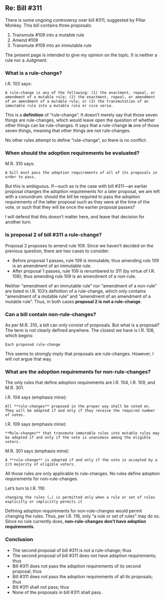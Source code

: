 ## Re: Bill #311

There is some ongoing controversy over bill #311, suggested by Pillar Monkey. This bill contains three proposals:

1. Transmute #109 into a mutable rule
2. Amend #109
3. Transmute #109 into an immutable rule

The present page is intended to give my opinion on the topic. It is neither a rule nor a Judgment.

### What is a rule-change?

I.R. 103 says:

    A rule-change is any of the following: (1) the enactment, repeal, or amendment of a mutable rule; (2) the enactment, repeal, or amendment of an amendment of a mutable rule; or (3) the transmutation of an immutable rule into a mutable rule or vice versa.

This is a **definition** of “rule-change”. It doesn’t merely say that those seven things are rule-changes, which would leave open the question of whether
other things can be rule-changes. It says that a rule-change **is** one of those seven things, meaning that other things are not rule-changes.

No other rules attempt to define “rule-change”, so there is no conflict.

### When should the adoption requirements be evaluated?

M.R. 310 says:

    A bill must pass the adoption requirements of all of its proposals in order to pass.

But this is ambiguous. If—such as is the case with bill #311—an earlier proposal changes the adoption requirements
for a later proposal, we are left with a conundrum: should the bill be required to pass the adoption requirements
of the latter proposal such as they were at the time of the vote, or such that they will be once the earlier proposal passes?

I will defend that this doesn’t matter here, and leave that decision for another turn.

### Is proposal 2 of bill #311 a rule-change?

Proposal 2 proposes to amend rule 109. Since we haven’t decided on the previous question, there are two cases to consider:

* Before proposal 1 passes, rule 109 is immutable; thus amending rule 109 is an amendment of an immutable rule.
* After proposal 1 passes, rule 109 is renumbered to 311 (by virtue of I.R. 108); thus amending rule 109 is an amendment of a non-rule.

Neither “amendment of an immutable rule” nor “amendment of a non-rule” are listed in I.R. 103’s definition of a rule-change, which only contains
“amendment of a mutable rule” and “amendment of an amendment of a mutable rule”. Thus, in both cases **proposal 2 is not a rule-change**.

### Can a bill contain non-rule-changes?

As per M.R. 310, a bill can only consist of proposals. But what is a proposal?
The term is not clearly defined anywhere. The closest we have is I.R. 108,
which begins:

    Each proposed rule-change

This seems to strongly imply that proposals are rule-changes. However, I will not argue that way.

### What are the adoption requirements for non-rule-changes?

The only rules that define adoption requirements are I.R. 104, I.R. 109, and M.R. 301.

I.R. 104 says (emphasis mine):

    All **rule-changes** proposed in the proper way shall be voted on. They will be adopted if and only if they receive the required number of votes.

I.R. 109 says (emphasis mine):

    **Rule-changes** that transmute immutable rules into mutable rules may be adopted if and only if the vote is unanimous among the eligible voters.

M.R. 301 says (emphasis mine):

    A **rule-change** is adopted if and only if the vote is accepted by a 2/3 majority of eligible voters. 

All those rules are only applicable to rule-changes. No rules define adoption
requirements for non-rule-changes.

Let’s turn to I.R. 116:

    changing the rules (…) is permitted only when a rule or set of rules explicitly or implicitly permits it

Defining adoption requirements for non-rule-changes would permit changing the
rules. Thus, per I.R. 116, only “a rule or set of rules” may do so. Since no
rule currently does, **non-rule-changes don’t have adoption requirements**.

### Conclusion

* The second proposal of bill #311 is not a rule-change; thus
* The second proposal of bill #311 does not have adoption requirements; thus
* Bill #311 does not pass the adoption requirements of its second proposal; thus
* Bill #311 does not pass the adoption requirements of all its proposals; thus
* Bill #311 shall not pass; thus
* None of the proposals in bill #311 shall pass.
